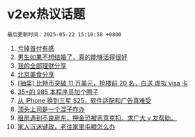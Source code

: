 # v2ex热议话题

`最后更新时间：2025-05-22 15:10:58 +0800`

1. [亏掉首付有感](https://www.v2ex.com/t/1133437)
1. [男生如果不想结婚了，真的能够活得很好](https://www.v2ex.com/t/1133334)
1. [我的全部理财分享](https://www.v2ex.com/t/1133464)
1. [北京美食分享](https://www.v2ex.com/t/1133416)
1. [[抽奖] 比特币突破 11 万美元，抢楼前 20 名，白送 虚拟 visa 卡](https://www.v2ex.com/t/1133506)
1. [35+的 985 本程序员加个圈子](https://www.v2ex.com/t/1133432)
1. [从 iPhone 换到三星 S25，软件适配和广告真难受](https://www.v2ex.com/t/1133315)
1. [顶头上司是一个混子咋办](https://www.v2ex.com/t/1133444)
1. [租房遇到不良房东，押金恐被恶意克扣，求广大 v 友帮助。](https://www.v2ex.com/t/1133419)
1. [家人沉迷键政，老往家里屯粮怎么办](https://www.v2ex.com/t/1133512)


